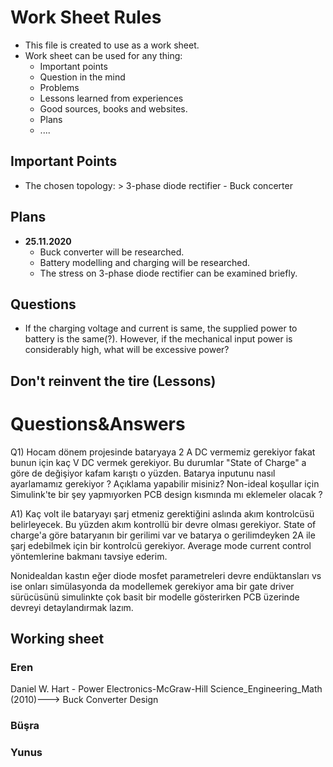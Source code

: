 # Work Sheet Rules
* This file is created to use as a work sheet.
* Work sheet can be used for any thing:
  * Important points
  * Question in the mind
  * Problems
  * Lessons learned from experiences
  * Good sources, books and websites.
  * Plans
  * ....

## Important Points
- The chosen topology: > 3-phase diode rectifier - Buck concerter
## Plans
- **25.11.2020**
  - Buck converter will be researched. 
  - Battery modelling and charging will be researched.
  - The stress on 3-phase diode rectifier can be examined briefly.
## Questions
- If the charging voltage and current is same, the supplied power to battery is the same(?). However, if the mechanical input power is considerably high,
what will be excessive power?
## Don't reinvent the tire (Lessons)

# Questions&Answers

Q1) Hocam dönem projesinde bataryaya 2 A DC vermemiz gerekiyor fakat bunun 
için kaç V DC vermek gerekiyor. Bu durumlar "State of Charge" a göre 
de değişiyor kafam karıştı o yüzden. Batarya inputunu nasıl 
ayarlamamız gerekiyor ? Açıklama yapabilir misiniz?
Non-ideal koşullar için Simulink'te bir şey yapmıyorken PCB design 
kısmında mı eklemeler olacak ?

A1)
Kaç volt ile bataryayı şarj etmeniz gerektiğini aslında akım kontrolcüsü belirleyecek. Bu yüzden akım kontrollü bir devre olması gerekiyor. State of charge'a göre bataryanın bir gerilimi var ve batarya o gerilimdeyken 2A ile şarj edebilmek için bir kontrolcü gerekiyor. Average mode current control yöntemlerine bakmanı tavsiye ederim. 

Nonidealdan kastın eğer diode mosfet parametreleri devre endüktansları vs ise onları simülasyonda da modellemek gerekiyor ama bir gate driver sürücüsünü simulinkte çok basit bir modelle gösterirken PCB üzerinde devreyi detaylandırmak lazım.



## Working sheet
### Eren

Daniel W. Hart - Power Electronics-McGraw-Hill Science_Engineering_Math (2010)---> Buck Converter Design

### Büşra
### Yunus
